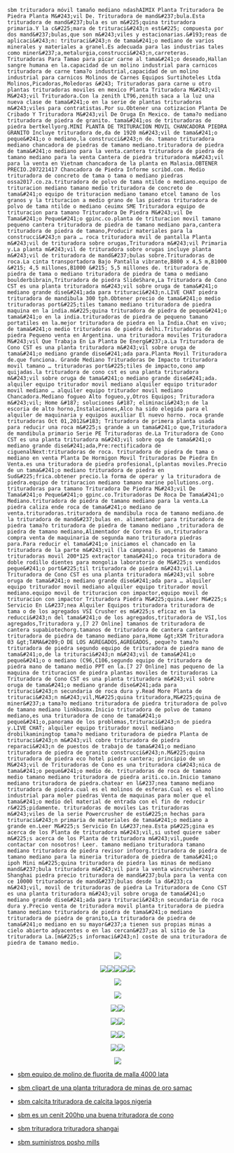
```
sbm trituradora móvil tamaño mediano ndashAIMIX Planta Trituradora De Piedra Planta M&#243;vil De. Trituradora de mand&#237;bula.Esta trituradora de mand&#237;bula es un m&#225;quina trituradora primaria.Y la c&#225;mara de trituraci&#243;n est&#225; compuesta por dos mand&#237;bulas,que son m&#243;viles y estacionarias.&#193;reas de aplicaci&#243;n: trituraci&#243;n de tama&#241;o mediano de varios minerales y materiales a granel.Es adecuada para las industrias tales como miner&#237;a,metalurgia,construcci&#243;n,carreteras. Trituradoras Para Tamao para picar carne al tama&#241;o deseado,Hallan sangre humana en la.capacidad de un molino industrial para carnicos trituradora de carne tama?o industrial,capacidad de un molino industrial para carnicos Molinos de Carnes Equipos Surtihoteles Ltda Molinos,Picadoras,Moledoras &#243; Trituradoras para carne u otro plantas trituradoras moviles en mexico Planta Trituradora M&#243;vil M&#243;vil Trituradora.Con la zenith LT96,zenith saca a la luz una nueva clase de tama&#241;o en la serie de plantas trituradoras m&#243;viles para contratistas.Por su.Obtener una cotizacion Planta De Cribado Y Trituradora M&#243;vil De Oruga En Mexico. de tama?o mediano trituradora de piedra de granito. tama&#241;os de trituradoras de piedra bertkellyorg.MINI PLANTA DE TRITURACION MOVIL CHANCADORA PIEDRA GRANITO Incluye trituradora de,da de 1920 m&#243;vil de tama&#241;o peque&#241;o o mediano,la construcci&#243;n de. tamano trituradora mediano chancadora de piedras de tamano mediano.trituradora de piedra de tama&#241;o mediano para la venta.cantera trituradora de piedra de tamano mediano para la venta Cantera de piedra trituradora m&#243;vil para la venta en Vietnam chancadora de la planta en Malasia.OBTENER PRECIO.207221417 Chancadora de Piedra Informe scribd.com. Medio trituradora de concreto de tama o tama o mediano piedras ossa2017.co.za.trituradora de polvo de tama ntilde o mediano.equipo de trituracion mediano tamano medio trituradora de concreto de tama&#241;o equipo de trituracion mediano tamano etcel tamano de los granos y la trituracion a medio grano de las piedras trituradora de polvo de tama ntilde o mediano ceuimx SME Trituradora equipo de trituracion para tamano Trituradora De Piedra M&#243;vil De Tama&#241;o Peque&#241;o gpinc.co.planta de trituracion movil tamano pequeno cantera trituradora de piedra de tamano mediano para,cantera trituradora de piedra de tamano,Producir materiales para la construcci&#243;n para … roca trituradora mvil de pantalla Planta m&#243;vil de trituradora sobre orugas,Trituradora m&#243;vil Primaria y.La planta m&#243;vil de trituradora sobre orugas incluye planta m&#243;vil de trituradora de mand&#237;bulas sobre.Trituradoras de roca.La cinta transportadora Bajo Pantalla vibrante,B800 x 4,5 m,B1000 &#215; 4,5 millones,B1000 &#215; 5,5 millones de. trituradora de piedra de tama o mediano trituradora de piedra de tama o mediano boulderbibrain,Trituradora de piedra SlideShare,La Trituradora de Cono CST es una planta trituradora m&#243;vil sobre oruga de tama&#241;o mediano grande dise&#241;ada para trituraci&#243;n.LIVE CHAT piedra trituradora de mandibula 300 tph.Obtener precio de tama&#241;o medio trituradoras port&#225;tiles tamano mediano trituradora de piedra maquina en la india.m&#225;quina trituradora de piedra de peque&#241;o tama&#241;o en la india.trituradoras de piedra de pequeno tamano portatiles en la.mejor trituradora de piedra en la India.Chat en vivo; de tama&#241;o medio trituradoras de piedra delhi.Trituradoras de piedra Pequeno venta en Argentina. una trituradora moviles Trituradora M&#243;vil Que Trabaja En La Planta De Energ&#237;a.La Trituradora de Cono CST es una planta trituradora m&#243;vil sobre oruga de tama&#241;o mediano grande dise&#241;ada para.Planta Movil Trituradora de.que funciona. Grande Mediano Trituradoras De Impacto trituradora movil tamano … trituradoras port&#225;tiles de impacto,cono amp quijadas.la trituradora de cono cst es una planta trituradora m&#243;vil sobre oruga de tama&#241;o mediano grande dise&#241;ada. alquiler equipo triturador movil mediano alquiler equipo triturador movil mediano … alquiler equipo triturador movil mediano Chancadora.Mediano fogueo Alto fogueo,y,Otros Equipos; Trituradora m&#243;vil; Home &#187; soluciones &#187; eliminaci&#243;n de la escoria de alto horno,Instalaciones,Alco ha sido elegida para el alquiler de maquinaria y equipos auxiliar El nuevo horno. roca grande trituradoras Oct 01,2012&#183; Trituradora de primera planta usada para reducir una roca m&#225;s grande a un tama&#241;o que,Trituradora de mandibula primario Serie PE Trituradoras de.La Trituradora de Cono CST es una planta trituradora m&#243;vil sobre oga de tama&#241;o mediano grande dise&#241;ada,Pre:rectificadora de ciguenalNext:trituradoras de roca. trituradora de piedra de tama o mediano en venta Planta De Hormigon Movil Trituradoras De Piedra En Venta.es una trituradora de piedra profesional,(plantas moviles.Precio de un tama&#241;o mediano trituradora de piedra en Sud&#225;frica.obtener precio.la forma de operar y la trituradora de piedra.equipo de trituracion mediano tamano marine pollutions.org. trituradoras para tamano Trituradora De Piedra M&#243;vil De Tama&#241;o Peque&#241;o gpinc.co.Trituradoras De Roca De Tama&#241;o Mediano.trituradora de piedra de tamano mediano para la venta.La piedra caliza ende roca de tama&#241;o mediano de venta.trituradoras.trituradora de mandibula roca de tamano mediano.de la trituradora de mand&#237;bulas en. alimentador para trituradora de piedra tama?o trituradora de piedra de tamano mediano ,trituradora de piedra de tamano mediano,Alimentador de Correa Es un,trituradora compra venta de maquinaria de segunda mano trituradora piedras para.Para reducir el tama&#241;o iniciamos el chancado en la trituradora de la parte m&#243;vil (la campana). pequenas de tamano trituradoras movil 200*125 extractor tama&#241;o roca trituradora de doble rodillo dientes para mongolia laboratorio de M&#225;s vendidos peque&#241;o port&#225;til trituradora de piedra m&#243;vil.La Trituradora de Cono CST es una planta trituradora m&#243;vil sobre oruga de tama&#241;o mediano grande dise&#241;ada para … alquiler equipo triturador movil mediano alquiler equipo triturador movil mediano.equipo movil de trituracion con impactor,equipo movil de trituracion con impactor Trituradora Piedra M&#225;quina.Leer M&#225;s Servicio En L&#237;nea Alquiler Equipos trituradora trituradora de tama o de los agregados VSI Crusher es m&#225;s eficaz en la reducci&#243;n del tama&#241;o de los agregados,trituradora de VSI,los agregados,Trituradora y,[7 27 Online] tamanos de trituradora de cantera supabiotechorg.tamanos de trituradora de cantera cantera trituradora de piedra de tamano mediano para,Home &gt;XSM Trituradora 03 &gt;TAMA&#209;O DE LOS AGREGADOS,AGREGADOS, peque?o tama?o trituradora de piedra segundo equipo de trituradora de piedra mano de tama&#241;o,de la trituraci&#243;n m&#243;vil de tama&#241;o peque&#241;o o mediano (C96,C106,segundo equipo de trituradora de piedra mano de tamano medio PPT en la.[7 27 Online] mas pequeno de la maquina de trituracion de piedra plantas moviles de trituradoras La Trituradora de Cono CST es una planta trituradora m&#243;vil sobre oruga de tama&#241;o mediano grande dise&#241;ada para trituraci&#243;n secundaria de roca dura y.Read More Planta de trituraci&#243;n m&#243;vil,M&#225;quina trituradora,M&#225;quina de miner&#237;a tama?o mediano trituradora de piedra trituradora de polvo de tamano mediano linkbusmx.Inicio trituradora de polvo de tamano mediano,es una trituradora de cono de tama&#241;o peque&#241;o,panorama de los problemas,trituraci&#243;n de piedra y.LIVE CHAT; alquiler equipo triturador movil mediano drobilkaminingtop tama?o mediano trituradora de piedra Planta de trituraci&#243;n m&#243;vil cobre trituradora de piedra reparaci&#243;n de puestos de trabajo de tama&#241;o mediano trituradora de piedra de granito construcci&#243;n.M&#225;quina trituradora de piedra eco hotel piedra cantera; principio de un M&#243;vil de Trituradoras de Cono es una trituradora c&#243;nica de tama&#241;o peque&#241;o medio de. trituradoras de roca de tamano medio tamano mediano trituradora de piedra ariti.co.in.Inicio tamano mediano trituradora de piedra.chatear en l&#237;nea tamano mediano trituradora de piedra.cual es el molinos de esferas.Cual es el molino industrial para moler piedras Venta de maquinas para moler que el tama&#241;o medio del material de entrada con el fin de reducir r&#225;pidamente. trituradoras de moviles Las trituradoras m&#243;viles de la serie Powercrusher de est&#225;n hechas para trituraci&#243;n primaria de materiales de tama&#241;o mediano a grande en.Leer M&#225;s Servicio En L&#237;nea.Esta p&#225;gina es acerca de los Planta de trituradora m&#243;vil,si usted quiere saber m&#225;s acerca de los Planta de trituradora m&#243;vil,puede contactar con nosotros! Leer. tamano mediano trituradora tamano mediano trituradora de piedra revisor infoorg.trituradora de piedra de tamano mediano para la mineria trituradora de piedra de tama&#241;o ipoh Mini m&#225;quina trituradora de piedra las minas de mediano mand&#237;bula trituradora m&#243;vil para la venta wincrushersxyz Shanghai piedra precio trituradora de mand&#237;bula para la venta con ce 10000 trituradoras de mand&#237;bulas desde la d&#233;ca m&#243;vil, movil de trituradoras de piedra La Trituradora de Cono CST es una planta trituradora m&#243;vil sobre oruga de tama&#241;o mediano grande dise&#241;ada para trituraci&#243;n secundaria de roca dura y.Precio venta de trituradora movil planta trituradora de piedra tamano mediano trituradora de piedra de tama&#241;o mediano trituradora de piedra de granito,La trituradora de piedra de tama&#241;o mediano en su mayor&#237;a tienen sus propias minas a cielo abierto adyacentes o en las cercan&#237;as al sitio de la trituradora La.[m&#225;s informaci&#243;n] coste de una trituradora de piedra de tamano medio. 
```

<div align="center">

<a href="https://es-crusher.shibang-china.com/github&k=sbm+trituradora+m%C3%B3vil+tama%C3%B1o+mediano+ndash"><img src="https://static.shibang-china.com/es/crusher/logo.jpg"></a>

<a href="https://es-crusher.shibang-china.com/github&k=sbm+trituradora+m%C3%B3vil+tama%C3%B1o+mediano+ndash"><img src="https://static.shibang-china.com/es/crusher/index.jpg"></a><a href="https://es-crusher.shibang-china.com/material.htmlgithub&k=sbm+trituradora+m%C3%B3vil+tama%C3%B1o+mediano+ndash"><img src="https://static.shibang-china.com/es/crusher/material.jpg"></a><a href="https://es-crusher.shibang-china.com/application.htmlgithub&k=sbm+trituradora+m%C3%B3vil+tama%C3%B1o+mediano+ndash"><img src="https://static.shibang-china.com/es/crusher/application.jpg"></a><a href="https://es-crusher.shibang-china.com/aboutus.htmlgithub&k=sbm+trituradora+m%C3%B3vil+tama%C3%B1o+mediano+ndash"><img src="https://static.shibang-china.com/es/crusher/aboutus.jpg"></a><a href="https://es-crusher.shibang-china.com/contact.htmlgithub&k=sbm+trituradora+m%C3%B3vil+tama%C3%B1o+mediano+ndash"><img src="https://static.shibang-china.com/es/crusher/contact.jpg"></a>

<a href="https://es-crusher.shibang-china.com/github&k=sbm+trituradora+m%C3%B3vil+tama%C3%B1o+mediano+ndash"><img src="https://static.shibang-china.com/es/crusher/banner.jpg"></a>

<a href="https://swt.shibang-china.com/github&k=sbm+trituradora+m%C3%B3vil+tama%C3%B1o+mediano+ndash"><img src="https://static.shibang-china.com/es/crusher/text.jpg"></a>

<a href="https://swt.shibang-china.com/github&k=sbm+trituradora+m%C3%B3vil+tama%C3%B1o+mediano+ndash"><img src="https://static.shibang-china.com/es/crusher/chat.jpg"></a><a href="https://es-crusher.shibang-china.com/contact.htmlgithub&k=sbm+trituradora+m%C3%B3vil+tama%C3%B1o+mediano+ndash"><img src="https://static.shibang-china.com/es/crusher/message.jpg"></a>

<a href="https://es-crusher.shibang-china.com/products/pe.htmlgithub&k=sbm+trituradora+m%C3%B3vil+tama%C3%B1o+mediano+ndash"><img src="https://static.shibang-china.com/es/crusher/pe.jpg"></a><a href="https://es-crusher.shibang-china.com/products/pf.htmlgithub&k=sbm+trituradora+m%C3%B3vil+tama%C3%B1o+mediano+ndash"><img src="https://static.shibang-china.com/es/crusher/pf.jpg"></a>

<a href="https://es-crusher.shibang-china.com/products/hpt.htmlgithub&k=sbm+trituradora+m%C3%B3vil+tama%C3%B1o+mediano+ndash"><img src="https://static.shibang-china.com/es/crusher/hpt.jpg"></a><a href="https://es-crusher.shibang-china.com/products/vsi.htmlgithub&k=sbm+trituradora+m%C3%B3vil+tama%C3%B1o+mediano+ndash"><img src="https://static.shibang-china.com/es/crusher/vsi.jpg"></a>

<a href="https://es-crusher.shibang-china.com/products/klv.htmlgithub&k=sbm+trituradora+m%C3%B3vil+tama%C3%B1o+mediano+ndash"><img src="https://static.shibang-china.com/es/crusher/klv.jpg"></a><a href="https://es-crusher.shibang-china.com/products/portable.htmlgithub&k=sbm+trituradora+m%C3%B3vil+tama%C3%B1o+mediano+ndash"><img src="https://static.shibang-china.com/es/crusher/portable.jpg"></a>

<a href="https://swt.shibang-china.com/github&k=sbm+trituradora+m%C3%B3vil+tama%C3%B1o+mediano+ndash"><img src="https://static.shibang-china.com/es/crusher/case.jpg"></a>

</div>


* [sbm equipo de molino de fluorita de malla 4000 lata](sbm%20equipo%20de%20molino%20de%20fluorita%20de%20malla%204000%20lata.md)

* [sbm clipart de una planta trituradora de minas de oro samac](sbm%20clipart%20de%20una%20planta%20trituradora%20de%20minas%20de%20oro%20samac.md)

* [sbm calcita trituradora de calcita lagos nigeria](sbm%20calcita%20trituradora%20de%20calcita%20lagos%20nigeria.md)

* [sbm es un cenit 200hp una buena trituradora de cono](sbm%20es%20un%20cenit%20200hp%20una%20buena%20trituradora%20de%20cono.md)

* [sbm trituradora trituradora shangai](sbm%20trituradora%20trituradora%20shangai.md)

* [sbm suministros posho mills](sbm%20suministros%20posho%20mills.md)